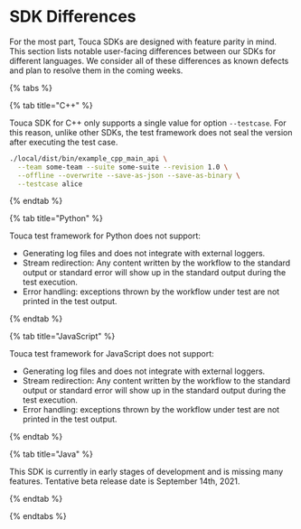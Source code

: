 # SDK Differences

For the most part, Touca SDKs are designed with feature parity in mind. This
section lists notable user-facing differences between our SDKs for different
languages. We consider all of these differences as known defects and plan to
resolve them in the coming weeks.

{% tabs %}

{% tab title="C++" %}

Touca SDK for C++ only supports a single value for option `--testcase`. For this
reason, unlike other SDKs, the test framework does not seal the version after
executing the test case.

```bash
./local/dist/bin/example_cpp_main_api \
  --team some-team --suite some-suite --revision 1.0 \
  --offline --overwrite --save-as-json --save-as-binary \
  --testcase alice
```

{% endtab %}

{% tab title="Python" %}

Touca test framework for Python does not support:

- Generating log files and does not integrate with external loggers.
- Stream redirection: Any content written by the workflow to the standard output
  or standard error will show up in the standard output during the test
  execution.
- Error handling: exceptions thrown by the workflow under test are not printed
  in the test output.

{% endtab %}

{% tab title="JavaScript" %}

Touca test framework for JavaScript does not support:

- Generating log files and does not integrate with external loggers.
- Stream redirection: Any content written by the workflow to the standard output
  or standard error will show up in the standard output during the test
  execution.
- Error handling: exceptions thrown by the workflow under test are not printed
  in the test output.

{% endtab %}

{% tab title="Java" %}

This SDK is currently in early stages of development and is missing many
features. Tentative beta release date is September 14th, 2021.

{% endtab %}

{% endtabs %}
